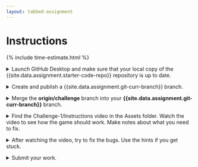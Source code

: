 ```yaml
---
layout: tabbed-assignment
---
```


<!-- Don't edit links here, change them in _data/assignment.yml instead. -->

[lesson]: <{{site.data.assignment.lesson}}>
[slides]: <{{site.data.assignment.slides}}>
[template]: <{{site.data.assignment.template}}>

# Instructions

{% include time-estimate.html %}

<p>
<details>
<summary>Launch GitHub Desktop and make sure that your local copy of the {{site.data.assignment.starter-code-repo}} repository is up to date.</summary>

- Make sure that your **{{site.data.assignment.starter-code-repo}}** repository is selected.
- Do a **fetch** to make sure your local copy of the code is up to date, if you have done work on the GitHub site or at home between classes you will be prompted to do a **pull** to incorporate your changes.
- Make sure that you are on the **{{site.data.assignment.get-prev-branch}}** branch.

</details>

<p><details><summary>Create and publish a {{site.data.assignment.git-curr-branch}} branch.</summary>
    
- When creating the branch, select the option to bring your changes forward from the **{{site.data.assignment.get-prev-branch}}** branch.
- If you forget to do this your work on the **{{site.data.assignment.get-prev-branch}}** branch (and all of the branches before it) will vanish. To recover, delete the **{{site.data.assignment.git-curr-branch}}** and recreate it.

</details>

<p><details><summary>Merge the <b>origin/challenge</b> branch into your <b>{{site.data.assignment.git-curr-branch}}</b> branch.</summary>

In **GitHub Desktop:**

1. Make sure your **step-5** branch is selected.
1. Click on the down-arrow next to **step-5**.
1. At the bottom of the panel, click on the **Choose a branch to merge into {{site.data.assignment.git-curr-branch}}** button
1. Under **Other branches** choose **origin/challenge**.
1. Click on the **Merge origin/challenge into step-5** button.

This mill add a **Challenge 1** folder to your **Assets** folder. The **Challenge 1** folder holds the assets you will use for this assignment. You can also use your work on Prototype 1 for reference.

</details>

<p><details><summary>Find the Challenge-1/Instructions video in the Assets folder. Watch the video to see how the game should work. Make notes about what you need to fix.</summary>

- Watch the video.
- Attempt to play the game.
- Make notes about the problems that you see in the game.
- Pick the first problem that you will work on.
    
</details>

<p><details><summary>After watching the video, try to fix the bugs. Use the hints if you get stuck.</summary>

If you're stuck, use the hints below:

* The plane is going backward.

   <details>
    <summary>Hint</summary>
    
    Make the plane go forward.
    
    ```Vector3.back``` makes an object move backwards, use ```Vector3.forward``` to make it go forwards.
    
   </details>

* The plane is going too fast

   <details>
    <summary>Hint</summary>
    
   </details>
   
* The plane is looping

   <details>
    <summary>Hint</summary>
    
   </details>

* The camera is in front of the plane

   <details>
    <summary>Hint</summary>
    
   </details>

* The camera is not following the plane

   <details>
    <summary>Hint</summary>
    
   </details>

</details>

<p><details><summary>Submit your work.</summary>

When you're done for the day, go to the submission tab, check the instructions, and submit.

</details>
